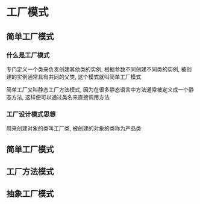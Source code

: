 # 工厂模式

## 简单工厂模式

### 什么是工厂模式
专门定义一个类来负责创建其他类的实例, 根据参数不同创建不同类的实例, 被创建的实例通常具有共同的父类, 这个模式就叫简单工厂模式

简单工厂又叫静态工厂方法模式, 因为在很多静态语言中方法通常被定义成一个静态方法, 这样便可以通过类名来直接调用方法

### 工厂设计模式思想
用来创建对象的类叫工厂类, 被创建的对象的类称为产品类

## 简单工厂模式

## 工厂方法模式

## 抽象工厂模式
